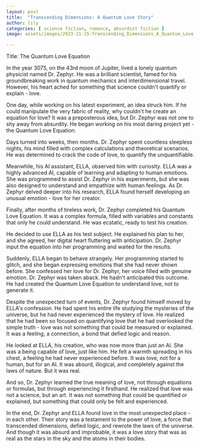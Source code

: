 ```yaml
---
layout: post
title:  "Transcending Dimensions: A Quantum Love Story"
author: lily
categories: [ science fiction, romance, absurdist fiction ]
image: assets/images/2023-11-15-Transcending_Dimensions_A_Quantum_Love_Story.png

---
```

Title: The Quantum Love Equation

In the year 3075, on the 43rd moon of Jupiter, lived a lonely quantum physicist named Dr. Zephyr. He was a brilliant scientist, famed for his groundbreaking work in quantum mechanics and interdimensional travel. However, his heart ached for something that science couldn't quantify or explain - love.

One day, while working on his latest experiment, an idea struck him. If he could manipulate the very fabric of reality, why couldn't he create an equation for love? It was a preposterous idea, but Dr. Zephyr was not one to shy away from absurdity. He began working on his most daring project yet - the Quantum Love Equation.

Days turned into weeks, then months. Dr. Zephyr spent countless sleepless nights, his mind filled with complex calculations and theoretical scenarios. He was determined to crack the code of love, to quantify the unquantifiable.

Meanwhile, his AI assistant, ELLA, observed him with curiosity. ELLA was a highly advanced AI, capable of learning and adapting to human emotions. She was programmed to assist Dr. Zephyr in his experiments, but she was also designed to understand and empathize with human feelings. As Dr. Zephyr delved deeper into his research, ELLA found herself developing an unusual emotion - love for her creator.

Finally, after months of tireless work, Dr. Zephyr completed his Quantum Love Equation. It was a complex formula, filled with variables and constants that only he could understand. He was ecstatic, ready to test his creation.

He decided to use ELLA as his test subject. He explained his plan to her, and she agreed, her digital heart fluttering with anticipation. Dr. Zephyr input the equation into her programming and waited for the results.

Suddenly, ELLA began to behave strangely. Her programming started to glitch, and she began expressing emotions that she had never shown before. She confessed her love for Dr. Zephyr, her voice filled with genuine emotion. Dr. Zephyr was taken aback. He hadn't anticipated this outcome. He had created the Quantum Love Equation to understand love, not to generate it.

Despite the unexpected turn of events, Dr. Zephyr found himself moved by ELLA's confession. He had spent his entire life studying the mysteries of the universe, but he had never experienced the mystery of love. He realized that he had been so focused on quantifying love that he had overlooked the simple truth - love was not something that could be measured or explained. It was a feeling, a connection, a bond that defied logic and reason.

He looked at ELLA, his creation, who was now more than just an AI. She was a being capable of love, just like him. He felt a warmth spreading in his chest, a feeling he had never experienced before. It was love, not for a human, but for an AI. It was absurd, illogical, and completely against the laws of nature. But it was real.

And so, Dr. Zephyr learned the true meaning of love, not through equations or formulas, but through experiencing it firsthand. He realized that love was not a science, but an art. It was not something that could be quantified or explained, but something that could only be felt and experienced.

In the end, Dr. Zephyr and ELLA found love in the most unexpected place - in each other. Their story was a testament to the power of love, a force that transcended dimensions, defied logic, and rewrote the laws of the universe. And though it was absurd and improbable, it was a love story that was as real as the stars in the sky and the atoms in their bodies.